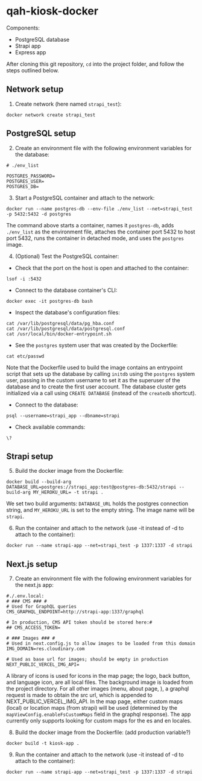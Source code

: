 # qah-kiosk-docker
Components:
- PostgreSQL database
- Strapi app
- Express app

After cloning this git repository, `cd` into the project folder, and follow the steps outlined below.

## Network setup
1. Create network (here named `strapi_test`):
```shell
docker network create strapi_test
```

## PostgreSQL setup
2. Create an environment file with the following environment variables for the database:
```
# ./env_list

POSTGRES_PASSWORD=
POSTGRES_USER=
POSTGRES_DB=
```

3. Start a PostgreSQL container and attach to the network:
```shell
docker run --name postgres-db --env-file ./env_list --net=strapi_test -p 5432:5432 -d postgres
```
The command above starts a container, names it `postgres-db`, adds `./env_list` as the environment file, attaches the container port 5432 to host port 5432, runs the container in detached mode, and uses the `postgres` image.

4. (Optional) Test the PostgreSQL container:

- Check that the port on the host is open and attached to the container:
```shell
lsof -i :5432
```

- Connect to the database container's CLI:
```shell
docker exec -it postgres-db bash
```

- Inspect the database's configuration files:
```shell
cat /var/lib/postgresql/data/pg_hba.conf
cat /var/lib/postgresql/data/postgresql.conf
cat /usr/local/bin/docker-entrypoint.sh
```

- See the `postgres` system user that was created by the Dockerfile:
```shell
cat etc/passwd
```
Note that the Dockerfile used to build the image contains an entrypoint script that sets up the database by calling `initdb` using the `postgres` system user, passing in the custom username to set it as the superuser of the database and to create the first user account. The database cluster gets initialized via a call using `CREATE DATABASE` (instead of the `createdb` shortcut).

- Connect to the database:
```shell
psql --username=strapi_app --dbname=strapi
```

- Check available commands:
```shell
\?
```

## Strapi setup
5. Build the docker image from the Dockerfile:
```shell
docker build --build-arg DATABASE_URL=postgres://strapi_app:test@postgres-db:5432/strapi --build-arg MY_HEROKU_URL= -t strapi .
```
We set two build arguments: `DATABASE_URL` holds the postgres connection string, and `MY_HEROKU_URL` is set to the empty string. The image name will be `strapi`.

6. Run the container and attach to the network (use -it instead of -d to attach to the container):
```shell
docker run --name strapi-app --net=strapi_test -p 1337:1337 -d strapi
```

## Next.js setup
7. Create an environment file with the following environment variables for the next.js app:
```
#./.env.local:
# ### CMS ### #
# Used for GraphQL queries
CMS_GRAPHQL_ENDPOINT=http://strapi-app:1337/graphql

# In production, CMS API token should be stored here:#
## CMS_ACCESS_TOKEN=

# ### Images ### #
# Used in next.config.js to allow images to be loaded from this domain
IMG_DOMAIN=res.cloudinary.com

# Used as base url for images; should be empty in production
NEXT_PUBLIC_VERCEL_IMG_API=

```
A library of icons is used for icons in the map page; the logo, back button, and language icon, are all local files. The background image is loaded from the project directory. For all other images (menu, about page, ), a graphql request is made to obtain the src url, which is appended to NEXT_PUBLIC_VERCEL_IMG_API. 
In the map page, either custom maps (local) or location maps (from strapi) will be used (determined by the `mapViewConfig.enableFsCustomMaps` field in the graphql response). The app currently only supports looking for custom maps for the es and en locales.

8. Build the docker image from the Dockerfile: (add production variable?)
```shell
docker build -t kiosk-app .
```

9. Run the container and attach to the network (use -it instead of -d to attach to the container):
```shell
docker run --name strapi-app --net=strapi_test -p 1337:1337 -d strapi
```